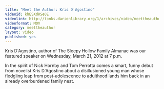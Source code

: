 ```yaml
---
title: "Meet the Author: Kris D'Agostino"
videoid: khESXdRSe0E
videolink: http://tonks.darienlibrary.org/1/archives/video/meettheauthor/20120321_kris_dagostino.mov
videoformat: MOV
category: meettheauthor
layout: video
published: yes
---
```


Kris D'Agostino, author of The Sleepy Hollow Family Almanac was our featured speaker on Wednesday, March 21, 2012 at 7 p.m.

In the spirit of Nick Hornby and Tom Perrotta comes a smart, funny debut from novelist Kris D'Agostino about a disillusioned young man whose fledgling leap from post-adolescence to adulthood lands him back in an already overburdened family nest.